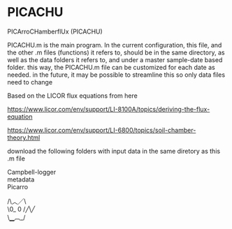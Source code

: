 # PICACHU
PICArroCHamberflUx (PICACHU)  

PICACHU.m is the main program.  In the current configuration, this file, and the other .m files (functions) it refers to, should be in the same directory, as well as the data folders it refers to, and under a master sample-date based folder.  this way, the PICACHU.m file can be customized for each date as needed.  in the future, it may be possible to streamline this so only data files need to change

Based on the LICOR flux equations from here

https://www.licor.com/env/support/LI-8100A/topics/deriving-the-flux-equation

https://www.licor.com/env/support/LI-6800/topics/soil-chamber-theory.html


download the following folders with input data in the same diretory as this .m file

Campbell-logger  
metadata  
Picarro  

 /\︿╱\  
 \0_ 0 /╱\╱  
 \▁︹_/  
